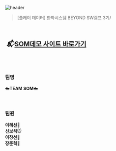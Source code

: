 ![header](https://capsule-render.vercel.app/api?type=shark&height=300&text=📬SOM📬&desc=%20%20Sound%20of%20mind&textBg=false&fontColor=FFFFFF&section=header&fontSize=70&fontAlign=50&fontAlignY=49&animation=fadeIn)

> [플레이 데이터] 한화시스템 BEYOND SW캠프 3기/ 

<br>

## &nbsp;📬[SOM데모 사이트 바로가기](https://www.naver.com)

<br><br>

### 팀명

☁️**TEAM SOM**☁️ 

<br>

### 팀원

**이혜선**🐴 
<br>
**신보석**🐭
<br>
**이창선**🐷
<br>
**장준혁**🐰 
